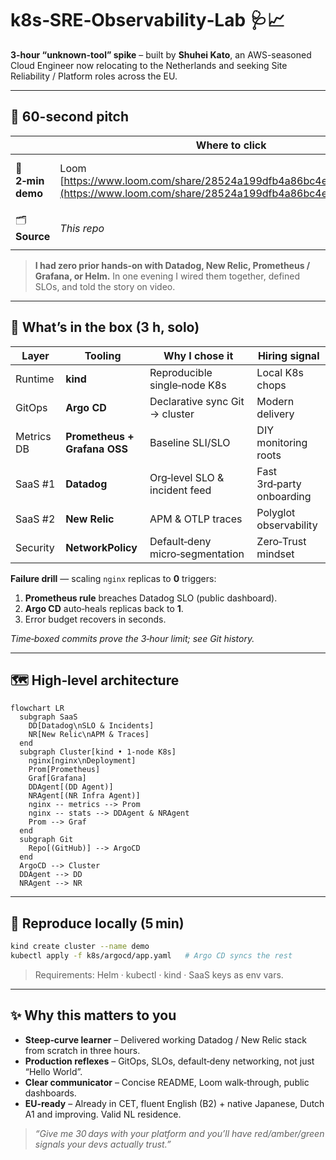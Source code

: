 
# k8s‑SRE‑Observability‑Lab 🩺📈

**3-hour “unknown-tool” spike** – built by **Shuhei Kato**, an AWS-seasoned Cloud Engineer now relocating to the Netherlands and seeking Site Reliability / Platform roles across the EU.

---

## 🚀 60-second pitch

|                   | Where to click                                                                                                                  | Why it matters                                     |
| ----------------- | ------------------------------------------------------------------------------------------------------------------------------- | -------------------------------------------------- |
| 🎥 **2‑min demo** | Loom [https://www.loom.com/share/28524a199dfb4a86bc4ed46723af5f14](https://www.loom.com/share/28524a199dfb4a86bc4ed46723af5f14) | Live failure‑injection ➜ auto‑healing ➜ dashboards |
| 🗂 **Source**     | *This repo*                                                                                                                     | IaC, GitOps, Helm, NetworkPolicy                   |

> **I had zero prior hands‑on with Datadog, New Relic, Prometheus / Grafana, or Helm.**
> In one evening I wired them together, defined SLOs, and told the story on video.

---

## 🧩 What’s in the box (3 h, solo)

| Layer      | Tooling                      | Why I chose it                  | Hiring signal             |
| ---------- | ---------------------------- | ------------------------------- | ------------------------- |
| Runtime    | **kind**                     | Reproducible single‑node K8s    | Local K8s chops           |
| GitOps     | **Argo CD**                  | Declarative sync Git → cluster  | Modern delivery           |
| Metrics DB | **Prometheus + Grafana OSS** | Baseline SLI/SLO                | DIY monitoring roots      |
| SaaS #1    | **Datadog**                  | Org‑level SLO & incident feed   | Fast 3rd‑party onboarding |
| SaaS #2    | **New Relic**                | APM & OTLP traces               | Polyglot observability    |
| Security   | **NetworkPolicy**            | Default‑deny micro‑segmentation | Zero‑Trust mindset        |

**Failure drill** — scaling `nginx` replicas to **0** triggers:

1. **Prometheus rule** breaches Datadog SLO (public dashboard).
2. **Argo CD** auto‑heals replicas back to **1**.
3. Error budget recovers in seconds.

*Time‑boxed commits prove the 3‑hour limit; see Git history.*

---

## 🗺 High‑level architecture

```mermaid
flowchart LR
  subgraph SaaS
    DD[Datadog\nSLO & Incidents]
    NR[New Relic\nAPM & Traces]
  end
  subgraph Cluster[kind • 1-node K8s]
    nginx[nginx\nDeployment]
    Prom[Prometheus]
    Graf[Grafana]
    DDAgent[(DD Agent)]
    NRAgent[(NR Infra Agent)]
    nginx -- metrics --> Prom
    nginx -- stats --> DDAgent & NRAgent
    Prom --> Graf
  end
  subgraph Git
    Repo[(GitHub)] --> ArgoCD
  end
  ArgoCD --> Cluster
  DDAgent --> DD
  NRAgent --> NR
```

---

## 🔄 Reproduce locally (5 min)

```bash
kind create cluster --name demo
kubectl apply -f k8s/argocd/app.yaml   # Argo CD syncs the rest
```

> Requirements: Helm · kubectl · kind · SaaS keys as env vars.

---

## ✨ Why this matters to you

* **Steep‑curve learner** – Delivered working Datadog / New Relic stack from scratch in three hours.
* **Production reflexes** – GitOps, SLOs, default‑deny networking, not just “Hello World”.
* **Clear communicator** – Concise README, Loom walk‑through, public dashboards.
* **EU‑ready** – Already in CET, fluent English (B2) + native Japanese, Dutch A1 and improving. Valid NL residence.

> *“Give me 30 days with your platform and you’ll have red/amber/green signals your devs actually trust.”*
